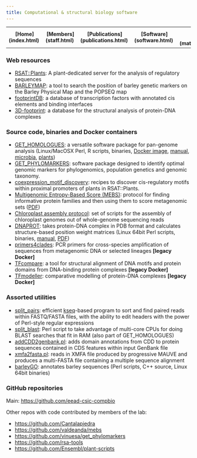 ```yaml
---
title: Computational & structural biology software
---
```


<table align="center" width=100%>
  <tr>
    <td align="center"><b>[Home](index.html)</b>&nbsp;</td>
    <td align="center"><b>[Members](staff.html)</b>&nbsp;</td>
    <td align="center"><b>[Publications](publications.html)</b>&nbsp;</td>
    <td align="center"><b>[Software](software.html)</b>&nbsp;</td>
    <td align="center"><b>[Material educativo](matdidactico.html)</b>&nbsp;</td>
    <td align="center"><a href="https://bioinfoperl.blogspot.com"><b>Blog</b></a>&nbsp;</td>
    <td align="center"><a href="https://www.eead.csic.es"><img src="pics/logoEEAD.png"></a></td>
  </tr>
</table>


### Web resources 

-   [RSAT::Plants](http://plants.rsat.eu): A plant-dedicated server for
    the analysis of regulatory sequences
-   [BARLEYMAP](https://floresta.eead.csic.es/barleymap/): a tool to
    search the position of barley genetic markers on the Barley Physical
    Map and the POPSEQ map
-   [footprintDB](https://floresta.eead.csic.es/footprintdb/): a database
    of transcription factors with annotated cis elements and binding
    interfaces
-   [3D-footprint](https://floresta.eead.csic.es/3dfootprint/): a
    database for the structural analysis of protein-DNA complexes

### Source code, binaries and Docker containers

-   [GET\_HOMOLOGUES](https://github.com/eead-csic-compbio/get_homologues):
    a versatile software package for pan-genome analysis (Linux/MacOSX
    Perl, R scripts, binaries, [Docker
    image](https://hub.docker.com/r/csicunam/get_homologues),
    [manual](http://eead-csic-compbio.github.io/get_homologues/manual/),
    [microbia](http://aem.asm.org/cgi/pmidlookup?view=long&pmid=24096415),
    [plants](http://journal.frontiersin.org/article/10.3389/fpls.2017.00184/full))
-   [GET\_PHYLOMARKERS](https://github.com/vinuesa/get_phylomarkers): software package designed to identify optimal genomic markers for phylogenomics, population genetics and genomic taxonomy.
-   [coexpression_motif_discovery](https://eead-csic-compbio.github.io/coexpression_motif_discovery): recipes to discover cis-regulatory motifs within proximal promoters of plants in RSAT::Plants.
-   [Multigenomic Entropy-Based
    Score (MEBS)](https://github.com/eead-csic-compbio/metagenome_Pfam_score):
    protocol for finding informative protein families and then using
    them to score metagenomic sets
    ([PDF](https://academic.oup.com/gigascience/advance-article/doi/10.1093/gigascience/gix096/4561660))
-   [Chloroplast assembly
    protocol](https://github.com/eead-csic-compbio/chloroplast_assembly_protocol):
    set of scripts for the assembly of chloroplast genomes out of
    whole-genome sequencing reads
-   [DNAPROT](./soft/dnaprot.php): takes protein-DNA complex in PDB
    format and calculates structure-based position weight matrices
    (Linux 64bit Perl scripts, binaries,
    [manual](http://www.eead.csic.es/compbio/soft/manual_dnaprot.pdf),
    [PDF](http://www.biomedcentral.com/1471-2105/9/436))
-   [primers4clades](https://hub.docker.com/r/csicunam/primers4clades): PCR primers for cross-species amplification of sequences from metagenomic DNA or selected lineages **[legacy Docker]**
-   [TFcompare](https://hub.docker.com/r/eeadcsiccompbio/tfcompare): a tool for
    structural alignment of DNA motifs and protein domains from DNA-binding protein complexes **[legacy Docker]**
-   [TFmodeller](https://hub.docker.com/r/eeadcsiccompbio/tfmodeller): comparative modelling of protein-DNA complexes **[legacy Docker]**
    

### Assorted utilities 

-   [split\_pairs](https://github.com/eead-csic-compbio/split_pairs):
    efficient
    [kseq](http://lh3lh3.users.sourceforge.net/kseq.shtml)-based program
    to sort and find paired reads within FASTQ/FASTA files, with the
    ability to edit headers with the power of Perl-style regular
    expressions
-   [split\_blast](http://bioinfoperl.blogspot.com.es/2013/04/splitblastpl-real-multicore-blast.html): Perl script to take advantage of multi-core CPUs for doing BLAST searches that fit in RAM (also part of GET\_HOMOLOGUES)
-   [addCDD2genbank.pl](https://github.com/eead-csic-compbio/eead-csic-compbio.github.io/blob/master/scripts/addCDD2genbank.pl): adds domain annotations from CDD to protein sequences contained in CDS features within input GenBank file
-   [xmfa2fasta.pl](https://github.com/eead-csic-compbio/eead-csic-compbio.github.io/blob/master/scripts/xmfa2fasta.pl):    reads in XMFA file produced by progressive MAUVE and produces a multi-FASTA file containing a multiple sequence alignment
-   [barleyGO](https://github.com/eead-csic-compbio/barleyGO): annotates barley sequences (Perl scripts, C++ source, Linux 64bit binaries)

### GitHub repositories

Main: https://github.com/eead-csic-compbio

Other repos with code contributed by members of the lab:

* https://github.com/Cantalapiedra 
* https://github.com/valdeanda/mebs
* https://github.com/vinuesa/get_phylomarkers 
* https://github.com/rsa-tools
* https://github.com/Ensembl/plant-scripts

